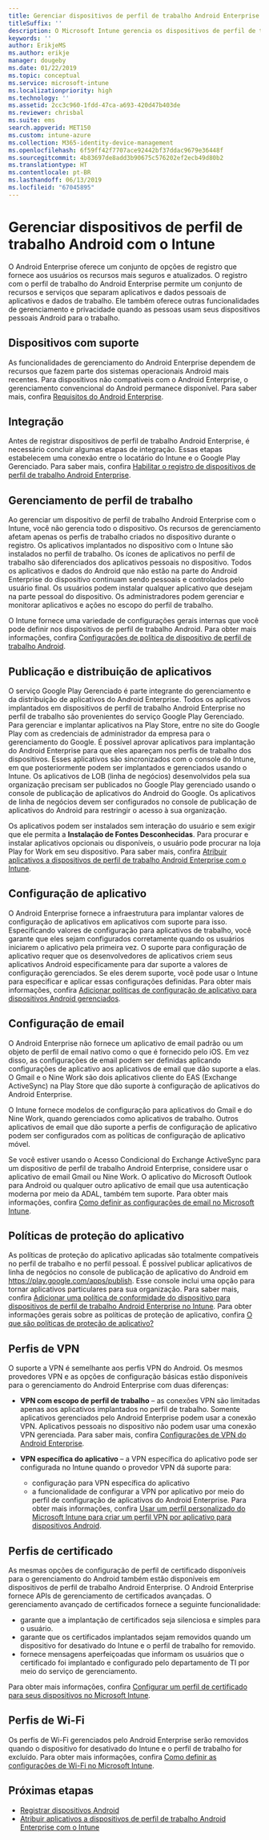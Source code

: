 ```yaml
---
title: Gerenciar dispositivos de perfil de trabalho Android Enterprise no Microsoft Intune
titleSuffix: ''
description: O Microsoft Intune gerencia os dispositivos de perfil de trabalho Android Enterprise para fornecer privacidade e funcionalidades de gerenciamento adicionais quando as pessoas usam seus dispositivos pessoais Android para trabalhar.
keywords: ''
author: ErikjeMS
ms.author: erikje
manager: dougeby
ms.date: 01/22/2019
ms.topic: conceptual
ms.service: microsoft-intune
ms.localizationpriority: high
ms.technology: ''
ms.assetid: 2cc3c960-1fdd-47ca-a693-420d47b403de
ms.reviewer: chrisbal
ms.suite: ems
search.appverid: MET150
ms.custom: intune-azure
ms.collection: M365-identity-device-management
ms.openlocfilehash: 6f59ff42f7707ace92442bf37ddac9679e36448f
ms.sourcegitcommit: 4b83697de8add3b90675c576202ef2ecb49d80b2
ms.translationtype: HT
ms.contentlocale: pt-BR
ms.lasthandoff: 06/13/2019
ms.locfileid: "67045895"
---
```

# <a name="manage-android-work-profile-devices-with-intune"></a>Gerenciar dispositivos de perfil de trabalho Android com o Intune

O Android Enterprise oferece um conjunto de opções de registro que fornece aos usuários os recursos mais seguros e atualizados. O registro com o perfil de trabalho do Android Enterprise permite um conjunto de recursos e serviços que separam aplicativos e dados pessoais de aplicativos e dados de trabalho. Ele também oferece outras funcionalidades de gerenciamento e privacidade quando as pessoas usam seus dispositivos pessoais Android para o trabalho. 

## <a name="supported-devices"></a>Dispositivos com suporte

As funcionalidades de gerenciamento do Android Enterprise dependem de recursos que fazem parte dos sistemas operacionais Android mais recentes. Para dispositivos não compatíveis com o Android Enterprise, o gerenciamento convencional do Android permanece disponível. Para saber mais, confira [Requisitos do Android Enterprise](https://support.google.com/work/android/answer/6174145?hl=en&ref_topic=6151012).

## <a name="onboarding"></a>Integração

Antes de registrar dispositivos de perfil de trabalho Android Enterprise, é necessário concluir algumas etapas de integração. Essas etapas estabelecem uma conexão entre o locatário do Intune e o Google Play Gerenciado. Para saber mais, confira [Habilitar o registro de dispositivos de perfil de trabalho Android Enterprise](android-work-profile-enroll.md).

## <a name="work-profile-management"></a>Gerenciamento de perfil de trabalho

Ao gerenciar um dispositivo de perfil de trabalho Android Enterprise com o Intune, você não gerencia todo o dispositivo. Os recursos de gerenciamento afetam apenas os perfis de trabalho criados no dispositivo durante o registro. Os aplicativos implantados no dispositivo com o Intune são instalados no perfil de trabalho. Os ícones de aplicativos no perfil de trabalho são diferenciados dos aplicativos pessoais no dispositivo. Todos os aplicativos e dados do Android que não estão na parte do Android Enterprise do dispositivo continuam sendo pessoais e controlados pelo usuário final. Os usuários podem instalar qualquer aplicativo que desejam na parte pessoal do dispositivo. Os administradores podem gerenciar e monitorar aplicativos e ações no escopo do perfil de trabalho.

O Intune fornece uma variedade de configurações gerais internas que você pode definir nos dispositivos de perfil de trabalho Android. Para obter mais informações, confira [Configurações de política de dispositivo de perfil de trabalho Android](compliance-policy-create-android-for-work.md).

## <a name="app-publishing-and-distribution"></a>Publicação e distribuição de aplicativos

O serviço Google Play Gerenciado é parte integrante do gerenciamento e da distribuição de aplicativos do Android Enterprise. Todos os aplicativos implantados em dispositivos de perfil de trabalho Android Enterprise no perfil de trabalho são provenientes do serviço Google Play Gerenciado. Para gerenciar e implantar aplicativos na Play Store, entre no site do Google Play com as credenciais de administrador da empresa para o gerenciamento do Google. É possível aprovar aplicativos para implantação do Android Enterprise para que eles apareçam nos perfis de trabalho dos dispositivos. Esses aplicativos são sincronizados com o console do Intune, em que posteriormente podem ser implantados e gerenciados usando o Intune. Os aplicativos de LOB (linha de negócios) desenvolvidos pela sua organização precisam ser publicados no Google Play gerenciado usando o console de publicação de aplicativos do Android do Google. Os aplicativos de linha de negócios devem ser configurados no console de publicação de aplicativos do Android para restringir o acesso à sua organização.

Os aplicativos podem ser instalados sem interação do usuário e sem exigir que ele permita a **Instalação de Fontes Desconhecidas**. Para procurar e instalar aplicativos opcionais ou disponíveis, o usuário pode procurar na loja Play for Work em seu dispositivo. Para saber mais, confira [Atribuir aplicativos a dispositivos de perfil de trabalho Android Enterprise com o Intune](apps-add-android-for-work.md).

## <a name="app-configuration"></a>Configuração de aplicativo

O Android Enterprise fornece a infraestrutura para implantar valores de configuração de aplicativos em aplicativos com suporte para isso. Especificando valores de configuração para aplicativos de trabalho, você garante que eles sejam configurados corretamente quando os usuários iniciarem o aplicativo pela primeira vez. O suporte para configuração de aplicativo requer que os desenvolvedores de aplicativos criem seus aplicativos Android especificamente para dar suporte a valores de configuração gerenciados. Se eles derem suporte, você pode usar o Intune para especificar e aplicar essas configurações definidas. Para obter mais informações, confira [Adicionar políticas de configuração de aplicativo para dispositivos Android gerenciados](app-configuration-policies-use-android.md).

## <a name="email-configuration"></a>Configuração de email

O Android Enterprise não fornece um aplicativo de email padrão ou um objeto de perfil de email nativo como o que é fornecido pelo iOS. Em vez disso, as configurações de email podem ser definidas aplicando configurações de aplicativo aos aplicativos de email que dão suporte a elas. O Gmail e o Nine Work são dois aplicativos cliente do EAS (Exchange ActiveSync) na Play Store que dão suporte à configuração de aplicativos do Android Enterprise.

O Intune fornece modelos de configuração para aplicativos do Gmail e do Nine Work, quando gerenciados como aplicativos de trabalho. Outros aplicativos de email que dão suporte a perfis de configuração de aplicativo podem ser configurados com as políticas de configuração de aplicativo móvel.

Se você estiver usando o Acesso Condicional do Exchange ActiveSync para um dispositivo de perfil de trabalho Android Enterprise, considere usar o aplicativo de email Gmail ou Nine Work. O aplicativo do Microsoft Outlook para Android ou qualquer outro aplicativo de email que usa autenticação moderna por meio da ADAL, também tem suporte. Para obter mais informações, confira [Como definir as configurações de email no Microsoft Intune](email-settings-configure.md).

## <a name="app-protection-policies"></a>Políticas de proteção do aplicativo

As políticas de proteção do aplicativo aplicadas são totalmente compatíveis no perfil de trabalho e no perfil pessoal. É possível publicar aplicativos de linha de negócios no console de publicação de aplicativo do Android em https://play.google.com/apps/publish. Esse console inclui uma opção para tornar aplicativos particulares para sua organização. Para saber mais, confira [Adicionar uma política de conformidade do dispositivo para dispositivos de perfil de trabalho Android Enterprise no Intune](compliance-policy-create-android-for-work.md). Para obter informações gerais sobre as políticas de proteção de aplicativo, confira [O que são políticas de proteção de aplicativo?](app-protection-policy.md)

## <a name="vpn-profiles"></a>Perfis de VPN

O suporte a VPN é semelhante aos perfis VPN do Android. Os mesmos provedores VPN e as opções de configuração básicas estão disponíveis para o gerenciamento do Android Enterprise com duas diferenças:

-  **VPN com escopo de perfil de trabalho** – as conexões VPN são limitadas apenas aos aplicativos implantados no perfil de trabalho. Somente aplicativos gerenciados pelo Android Enterprise podem usar a conexão VPN. Aplicativos pessoais no dispositivo não podem usar uma conexão VPN gerenciada. Para saber mais, confira [Configurações de VPN do Android Enterprise](vpn-settings-android.md#android-enterprise-vpn-settings).

-  **VPN específica do aplicativo** – a VPN específica do aplicativo pode ser configurada no Intune quando o provedor VPN dá suporte para:
    - configuração para VPN específica do aplicativo
    - a funcionalidade de configurar a VPN por aplicativo por meio do perfil de configuração de aplicativos do Android Enterprise.
    Para obter mais informações, confira [Usar um perfil personalizado do Microsoft Intune para criar um perfil VPN por aplicativo para dispositivos Android](android-pulse-secure-per-app-vpn.md).

## <a name="certificate-profiles"></a>Perfis de certificado

As mesmas opções de configuração de perfil de certificado disponíveis para o gerenciamento do Android também estão disponíveis em dispositivos de perfil de trabalho Android Enterprise. O Android Enterprise fornece APIs de gerenciamento de certificados avançadas. O gerenciamento avançado de certificados fornece a seguinte funcionalidade:

-  garante que a implantação de certificados seja silenciosa e simples para o usuário.
-  garante que os certificados implantados sejam removidos quando um dispositivo for desativado do Intune e o perfil de trabalho for removido.
-  fornece mensagens aperfeiçoadas que informam os usuários que o certificado foi implantado e configurado pelo departamento de TI por meio do serviço de gerenciamento.

Para obter mais informações, confira [Configurar um perfil de certificado para seus dispositivos no Microsoft Intune](certificates-configure.md).

## <a name="wi-fi-profiles"></a>Perfis de Wi-Fi

Os perfis de Wi-Fi gerenciados pelo Android Enterprise serão removidos quando o dispositivo for desativado do Intune e o perfil de trabalho for excluído. Para obter mais informações, confira [Como definir as configurações de Wi-Fi no Microsoft Intune](wi-fi-settings-configure.md).

## <a name="next-steps"></a>Próximas etapas
- [Registrar dispositivos Android](android-enroll.md)
- [Atribuir aplicativos a dispositivos de perfil de trabalho Android Enterprise com o Intune](apps-add-android-for-work.md)
